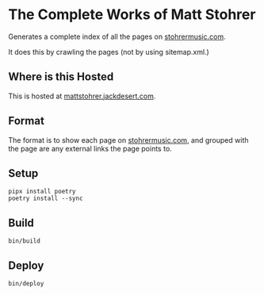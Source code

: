 The Complete Works of Matt Stohrer
==================================

Generates a complete index of all the pages on [stohrermusic.com](https://stohrermusic.com).

It does this by crawling the pages (not by using sitemap.xml.)


Where is this Hosted
--------------------

This is hosted at [mattstohrer.jackdesert.com](http://mattstohrer.jackdesert.com).

Format
------

The format is to show each page on [stohrermusic.com](https://stohrermusic.com), and grouped
with the page are any external links the page points to.

Setup
-----

    pipx install poetry
    poetry install --sync

Build
-----

    bin/build

Deploy
------

    bin/deploy
